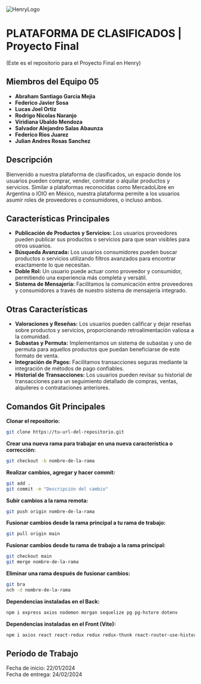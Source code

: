 ![HenryLogo](https://d31uz8lwfmyn8g.cloudfront.net/Assets/logo-henry-white-lg.png)
# **PLATAFORMA DE CLASIFICADOS** | Proyecto Final
(Este es el repositorio para el Proyecto Final en Henry)

## Miembros del Equipo 05
- **Abraham Santiago Garcia Mejia**
- **Federico Javier Sosa**
- **Lucas Joel Ortiz**
- **Rodrigo Nicolas Naranjo**
- **Viridiana Ubaldo Mendoza**
- **Salvador Alejandro Salas Abaunza**
- **Federico Rios Juarez**
- **Julian Andres Rosas Sanchez**

## Descripción
Bienvenido a nuestra plataforma de clasificados, un espacio donde los usuarios pueden comprar, vender, contratar o alquilar productos y servicios. Similar a plataformas reconocidas como MercadoLibre en Argentina o IOIO en México, nuestra plataforma permite a los usuarios asumir roles de proveedores o consumidores, o incluso ambos.

## Características Principales
- **Publicación de Productos y Servicios:** Los usuarios proveedores pueden publicar sus productos o servicios para que sean visibles para otros usuarios.
- **Búsqueda Avanzada:** Los usuarios consumidores pueden buscar productos o servicios utilizando filtros avanzados para encontrar exactamente lo que necesitan.
- **Doble Rol:** Un usuario puede actuar como proveedor y consumidor, permitiendo una experiencia más completa y versátil.
- **Sistema de Mensajería:** Facilitamos la comunicación entre proveedores y consumidores a través de nuestro sistema de mensajería integrado.

## Otras Características
- **Valoraciones y Reseñas:** Los usuarios pueden calificar y dejar reseñas sobre productos y servicios, proporcionando retroalimentación valiosa a la comunidad.
- **Subastas y Permuta:** Implementamos un sistema de subastas y uno de permuta para aquellos productos que puedan beneficiarse de este formato de venta.
- **Integración de Pagos:** Facilitamos transacciones seguras mediante la integración de métodos de pago confiables.
- **Historial de Transacciones:** Los usuarios pueden revisar su historial de transacciones para un seguimiento detallado de compras, ventas, alquileres o contrataciones anteriores.

## Comandos Git Principales

**Clonar el repositorio:**
```bash
git clone https://tu-url-del-repositorio.git
```
**Crear una nueva rama para trabajar en una nueva característica o corrección:**
```bash
git checkout -b nombre-de-la-rama
```
**Realizar cambios, agregar y hacer commit:**
```bash
git add .
git commit -m "Descripción del cambio"
```
**Subir cambios a la rama remota:**
```bash
git push origin nombre-de-la-rama
```
**Fusionar cambios desde la rama principal a tu rama de trabajo:**
```bash
git pull origin main
```
**Fusionar cambios desde tu rama de trabajo a la rama principal:**
```bash
git checkout main
git merge nombre-de-la-rama
```
**Eliminar una rama después de fusionar cambios:**
```bash
git bra
nch -d nombre-de-la-rama
```
**Dependencias instaladas en el Back:**
```bash
npm i express axios nodemon morgan sequelize pg pg-hstore dotenv
```
**Dependencias instaladas en el Front (Vite):**
```bash
npm i axios react react-redux redux redux-thunk react-router-use-history react-router-dom redux-devtools-extension
```

## Período de Trabajo
Fecha de inicio: 22/01/2024  
Fecha de entrega: 24/02/2024
